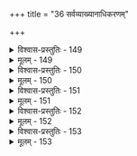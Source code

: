+++
title = "36 सर्वव्याख्यानाधिकरणम्"

+++

<details><summary>विश्वास-प्रस्तुतिः - 149</summary>

149.अग्रे संवर्तनं भात्यवितथवचसि क्वापि हैरण्यगर्भं  
ग्रस्ताशेषस्वकार्ये तमसि च शिव एवेति केचित्पठन्ति।  
एतादृग्वाक्यवर्गस्स्फुटभवदधिकाशङ्कनस्तम्भनार्थं  
प्रागुक्तान्नीतिभेदानतिदिशति परं शिष्यशिक्षैकचित्तः॥
</details>

<details><summary>मूलम् - 149</summary>

149.अग्रे संवर्तनं भात्यवितथवचसि क्वापि हैरण्यगर्भं  
ग्रस्ताशेषस्वकार्ये तमसि च शिव एवेति केचित्पठन्ति।  
एतादृग्वाक्यवर्गस्स्फुटभवदधिकाशङ्कनस्तम्भनार्थं  
प्रागुक्तान्नीतिभेदानतिदिशति परं शिष्यशिक्षैकचित्तः॥
</details>


<details><summary>विश्वास-प्रस्तुतिः - 150</summary>

150.विश्वेशश्श्रीपतिश्चेद्भवति कथमसौ त्राणमात्राधिकारी  
दूरं गत्वाऽपि दुःख्यद्विधिशिवतुलया घट्टकुट्यां प्रभातम्।  
मैवं मत्स्यादिभावेष्विव निजविभवानुक्रियानाट्यमेत-  
द्ब्रह्मेशस्रष्टरि स्यान्निरवधिकबृहत्पौरुषे पूरुषे नः॥
</details>

<details><summary>मूलम् - 150</summary>

150.विश्वेशश्श्रीपतिश्चेद्भवति कथमसौ त्राणमात्राधिकारी  
दूरं गत्वाऽपि दुःख्यद्विधिशिवतुलया घट्टकुट्यां प्रभातम्।  
मैवं मत्स्यादिभावेष्विव निजविभवानुक्रियानाट्यमेत-  
द्ब्रह्मेशस्रष्टरि स्यान्निरवधिकबृहत्पौरुषे पूरुषे नः॥
</details>


<details><summary>विश्वास-प्रस्तुतिः - 151</summary>

151.साङ्ख्योक्तप्रक्रियोक्तेस्तदभिमतसृजेस्तत्प्रसङ्ख्यानक्लृप्ते-  
स्तत्प्रोक्ताव्याकृतैक्यात्स्ववृजिनवचनात्तत्फलावद्ययोगात्।  
भेदात्कर्तृप्रकृत्योर्द्रुहिणशिवमुखानेकहेतुश्रुतेश्च  
क्षिप्तं पादत्रयोक्तं श्रुतिहृदयसमुद्धाटनादन्वरक्षत्॥
</details>

<details><summary>मूलम् - 151</summary>

151.साङ्ख्योक्तप्रक्रियोक्तेस्तदभिमतसृजेस्तत्प्रसङ्ख्यानक्लृप्ते-  
स्तत्प्रोक्ताव्याकृतैक्यात्स्ववृजिनवचनात्तत्फलावद्ययोगात्।  
भेदात्कर्तृप्रकृत्योर्द्रुहिणशिवमुखानेकहेतुश्रुतेश्च  
क्षिप्तं पादत्रयोक्तं श्रुतिहृदयसमुद्धाटनादन्वरक्षत्॥
</details>


<details><summary>विश्वास-प्रस्तुतिः - 152</summary>

152.जिज्ञास्यत्वेन सिद्धेस्स्थिरचरचिदचिद्देहिनि ब्रह्मतत्त्वे  
श्रुत्याद्यैरेव सूक्ता स्वरसगतिरियं कारणाम्नायवाचाम्।  
बाधं रोधं च बाह्यान्तरमिह बहुधा वर्णयन्तो मुसल्या  
निष्काल्योरन्परस्तान्निषदुपनिषदां निश्चलत्वप्रसिद्ध्यै ॥
</details>

<details><summary>मूलम् - 152</summary>

152.जिज्ञास्यत्वेन सिद्धेस्स्थिरचरचिदचिद्देहिनि ब्रह्मतत्त्वे  
श्रुत्याद्यैरेव सूक्ता स्वरसगतिरियं कारणाम्नायवाचाम्।  
बाधं रोधं च बाह्यान्तरमिह बहुधा वर्णयन्तो मुसल्या  
निष्काल्योरन्परस्तान्निषदुपनिषदां निश्चलत्वप्रसिद्ध्यै ॥
</details>


<details><summary>विश्वास-प्रस्तुतिः - 153</summary>

153.आदौ जिज्ञास्यताऽऽस्तां बहुविहतिहता सह्यतां लक्षणोक्तिः  
मृष्यामश्शास्त्रयोनिप्रलपितमपि वस्स्यात् समन्वित्यपोक्तिः।  
सूत्रैरेतैस्स्फुटार्थैस्सविषयवचनैर्निर्विशेषैक्यपक्षे  
मुख्येक्षाद्यैस्स्वधर्मैः प्रकृतिपुरुषतो भेदवादः कथं स्यात्॥
</details>

<details><summary>मूलम् - 153</summary>

153.आदौ जिज्ञास्यताऽऽस्तां बहुविहतिहता सह्यतां लक्षणोक्तिः  
मृष्यामश्शास्त्रयोनिप्रलपितमपि वस्स्यात् समन्वित्यपोक्तिः।  
सूत्रैरेतैस्स्फुटार्थैस्सविषयवचनैर्निर्विशेषैक्यपक्षे  
मुख्येक्षाद्यैस्स्वधर्मैः प्रकृतिपुरुषतो भेदवादः कथं स्यात्॥
</details>